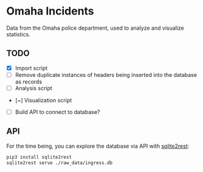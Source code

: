 # Omaha Incidents

Data from the Omaha police department, used to analyze and visualize statistics.

## TODO

- [x] Import script
- [ ] Remove duplicate instances of headers being inserted into the database as
  records
- [ ] Analysis script
- [~] Visualization script
- [ ] Build API to connect to database?

## API

For the time being, you can explore the database via API with
[sqlite2rest](https://github.com/nside/sqlite2rest):

```sh
pip3 install sqlite2rest
sqlite2rest serve ./raw_data/ingress.db
```
